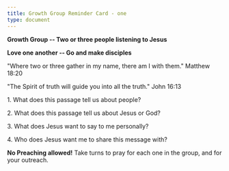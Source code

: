 ```yaml
---
title: Growth Group Reminder Card - one
type: document
---
```

**Growth Group -- Two or three people listening to Jesus**

**Love one another -- Go and make disciples**

\"Where two or three gather in my name, there am I with them.\" Matthew
18:20

\"The Spirit of truth will guide you into all the truth.\" John 16:13

1\. What does this passage tell us about people?

2\. What does this passage tell us about Jesus or God?

3\. What does Jesus want to say to me personally?

4\. Who does Jesus want me to share this message with?

**No Preaching allowed!** Take turns to pray for each one in the group,
and for your outreach.
